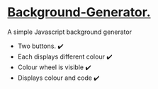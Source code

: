 <h1> <ins> Background-Generator. </ins> </h1>
A simple Javascript background generator
<ul> 
<li> Two buttons. ✔️ </li>
  <li> Each displays different colour ✔️</li>
  <li> Colour wheel is visible  ✔️</li>
  <li> Displays colour and code ✔️ </li>
  
